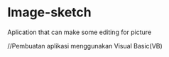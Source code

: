 # Image-sketch
Aplication that can make some editing for picture

//Pembuatan aplikasi menggunakan Visual Basic(VB)
